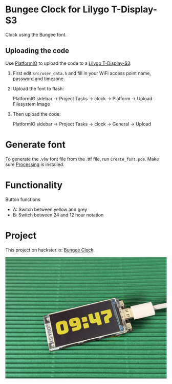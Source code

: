 # Bungee Clock for Lilygo T-Display-S3

Clock using the Bungee font.

## Uploading the code

Use [PlatformIO](https://platformio.org/) to upload the code to a [Lilygo T-Display-S3](https://lilygo.cc/products/t-display-s3?variant=42284559827125).

1. First edit `src/user_data.h` and fill in your WiFi access point name, password and timezone.

2. Upload the font to flash:

   PlatformIO sidebar → Project Tasks → clock → Platform → Upload Filesystem Image

3. Then upload the code:

   PlatformIO sidebar → Project Tasks → clock → General → Upload

# Generate font

To generate the .vlw font file from the .ttf file, run `Create_font.pde`. Make sure [Processing](https://processing.org/) is installed.

# Functionality

Button functions

- A: Switch between yellow and grey
- B: Switch between 24 and 12 hour notation

# Project

This project on hackster.io: [Bungee Clock](https://www.hackster.io/edwinm/bungee-clock-a27f51).

![Photo of the device.](assets/clock.jpeg)